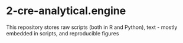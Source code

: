 # 2-cre-analytical.engine
This repository stores raw scripts (both in R and Python), text - mostly embedded in scripts, and reproducible figures
